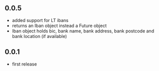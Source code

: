 ## 0.0.5

* added support for LT ibans
* returns an Iban object instead a Future<String> object
* Iban object holds bic, bank name, bank address, bank postcode and bank location (if available)

## 0.0.1

* first release
